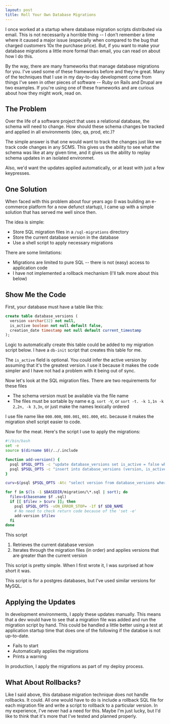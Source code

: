 ```yaml
---
layout: post
title: Roll Your Own Database Migrations
---
```


I once worked at a startup where database migration scripts distributed via email. This is not necessarily a horrible thing -- I don't remember a time where it caused a major issue (especially when compared to the bug that charged customers 10x the purchase price). But, if you want to make your database migrations a little more formal than email, you can read on about how I do this.

By the way, there are many frameworks that manage database migrations for you. I've used some of these frameworks before and they're great. Many of the techniques that I use in my day-to-day development come from things I've seen in other pieces of software -- Ruby on Rails and Drupal are two examples. If you're using one of these frameworks and are curious about how they might work, read on.

The Problem
--------------------------------------------------------------------------------

Over the life of a software project that uses a relational database, the schema will need to change. How should these schema changes be tracked and applied in all environments (dev, qa, prod, etc.)?

The simple answer is that one would want to track the changes just like we track code changes in any SCMS. This gives us the ability to see what the schema was like at any given time, and it gives us the ability to replay schema updates in an isolated environmet.

Also, we'd want the updates applied automatically, or at least with just a few keypresses.

One Solution
--------------------------------------------------------------------------------

When faced with this problem about four years ago (I was building an e-commerce platform for a now defunct startup), I came up with a simple solution that has served me well since then.

The idea is simple:

* Store SQL migration files in a `/sql-migrations` directory
* Store the current database version in the database
* Use a shell script to apply necessary migrations

There are some limitations:

* Migrations are limited to pure SQL -- there is not (easy) access to application code
* I have not implemented a rollback mechanism (I'll talk more about this below)

Show Me the Code
--------------------------------------------------------------------------------

First, your database must have a table like this:

~~~ sql
create table database_versions (
  version varchar(32) not null,
  is_active boolean not null default false,
  creation_date timestamp not null default current_timestamp
);
~~~

Logic to automatically create this table could be added to my migration script below. I have a `db-init` script that creates this table for me.

The `is_active` field is optional. You could infer the active version by assuming that it's the greatest version. I use it because it makes the code simpler and I have not had a problem with it being out of sync.

Now let's look at the SQL migration files. There are two requirements for these files

* The schema version must be available via the file name
* The files must be sortable by name e.g. `sort -V`, or `sort -t. -k 1,1n -k 2,2n, -k 3,3n`, or just make the names lexically ordered

I use file name like `000.000`, `000.001`, `001.000`, etc. because it makes the migration shell script easier to code.

Now for the meat. Here's the script I use to apply the migrations:

~~~ bash
#!/bin/bash
set -e
source $(dirname $0)/../.include

function add-version() {
  psql $PSQL_OPTS -c "update database_versions set is_active = false where is_active = true" $DB_NAME
  psql $PSQL_OPTS -c "insert into database_versions (version, is_active) values ('$1', TRUE)" $DB_NAME
}

curv=$(psql $PSQL_OPTS -Atc "select version from database_versions where is_active = true" $DB_NAME)

for f in $(ls -1 $BASEDIR/migration/\*.sql | sort); do
  filev=$(basename $f .sql)
  if [[ $filev > $curv ]]; then
    psql $PSQL_OPTS -vON_ERROR_STOP= -1f $f $DB_NAME
    # No need to check return code because of the 'set -e'
    add-version $filev
  fi
done
~~~

This script

1. Retrieves the current database version
1. Iterates through the migration files (in order) and applies versions that are greater than the current version

This script is pretty simple. When I first wrote it, I was surprised at how short it was.

This script is for a postgres  databases, but I've used similar versions for MySQL.


Applying the Updates
--------------------------------------------------------------------------------

In development environments, I apply these updates manually. This means that a dev would have to see that a migration file was added and run the migration script by hand. This could be handled a little better using a test at application startup time that does one of the following if the databse is not up-to-date.

* Fails to start
* Automatically applies the migrations
* Prints a warning

In production, I apply the migrations as part of my deploy process.

What About Rollbacks?
--------------------------------------------------------------------------------

Like I said above, this database migration technique does not handle rollbacks. It could. All one would have to do is include a rollback SQL file for each migration file and write a script to rollback to a particular version. In my experience, I've never had a need for this. Maybe I'm just lucky, but I'd like to think that it's more that I've tested and planned properly.
